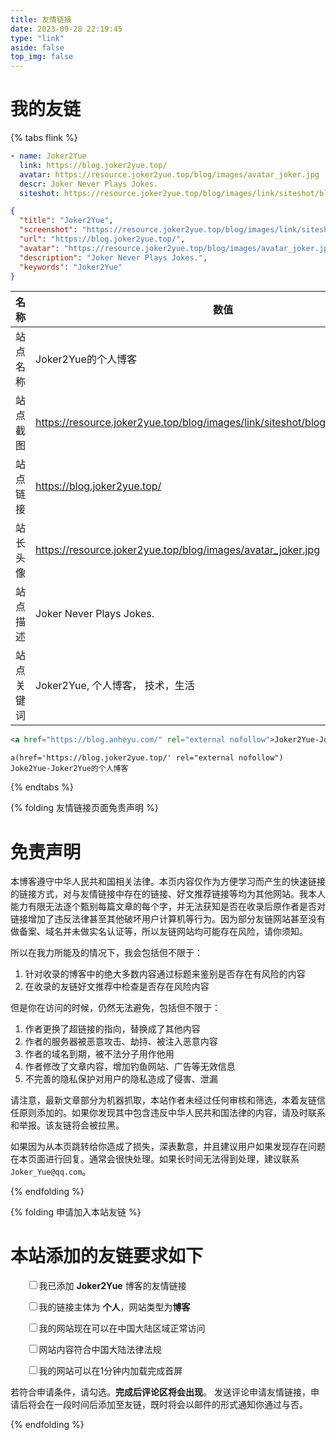 ```yaml
---
title: 友情链接
date: 2023-09-28 22:19:45
type: "link"
aside: false
top_img: false
---
```

# 我的友链
{% tabs flink %}

<!-- tab 🌳YML -->

```yml
- name: Joker2Yue
  link: https://blog.joker2yue.top/
  avatar: https://resource.joker2yue.top/blog/images/avatar_joker.jpg
  descr: Joker Never Plays Jokes.
  siteshot: https://resource.joker2yue.top/blog/images/link/siteshot/blog.joekr2yue.top.jpg
```

<!-- endtab -->

<!-- tab ☀️JSON -->

```json
{
  "title": "Joker2Yue",
  "screenshot": "https://resource.joker2yue.top/blog/images/link/siteshot/blog.joekr2yue.top.jpg",
  "url": "https://blog.joker2yue.top/",
  "avatar": "https://resource.joker2yue.top/blog/images/avatar_joker.jpg",
  "description": "Joker Never Plays Jokes.",
  "keywords": "Joker2Yue"
}
```

<!-- endtab -->

<!-- tab 📖TABLE -->

| 名称       | 数值                                                                              |
| ---------- |---------------------------------------------------------------------------------|
| 站点名称   | Joker2Yue的个人博客                                                                  |
| 站点截图   | https://resource.joker2yue.top/blog/images/link/siteshot/blog.joker2yue.top.jpg |
| 站点链接   | https://blog.joker2yue.top/                                                     |
| 站长头像   | https://resource.joker2yue.top/blog/images/avatar_joker.jpg                     |
| 站点描述   | Joker Never Plays Jokes.                                                        |
| 站点关键词 | Joker2Yue, 个人博客， 技术，生活                                                          |

<!-- endtab -->

<!-- tab 🎨HTML -->

```html
<a href="https://blog.anheyu.com/" rel="external nofollow">Joker2Yue-Joker2Yue的个人博客</a>
```

<!-- endtab -->

<!-- tab 🌽Jade -->

```pug
a(href='https://blog.joker2yue.top/' rel="external nofollow") Joke2Yue-Joker2Yue的个人博客
```

<!-- endtab -->

{% endtabs %}



{% folding 友情链接页面免责声明 %}

# 免责声明
本博客遵守中华人民共和国相关法律。本页内容仅作为方便学习而产生的快速链接的链接方式，对与友情链接中存在的链接、好文推荐链接等均为其他网站。我本人能力有限无法逐个甄别每篇文章的每个字，并无法获知是否在收录后原作者是否对链接增加了违反法律甚至其他破坏用户计算机等行为。因为部分友链网站甚至没有做备案、域名并未做实名认证等，所以友链网站均可能存在风险，请你须知。

所以在我力所能及的情况下，我会包括但不限于：

1. 针对收录的博客中的绝大多数内容通过标题来鉴别是否存在有风险的内容
2. 在收录的友链好文推荐中检查是否存在风险内容

但是你在访问的时候，仍然无法避免，包括但不限于：

1. 作者更换了超链接的指向，替换成了其他内容
2. 作者的服务器被恶意攻击、劫持、被注入恶意内容
3. 作者的域名到期，被不法分子用作他用
4. 作者修改了文章内容，增加钓鱼网站、广告等无效信息
5. 不完善的隐私保护对用户的隐私造成了侵害、泄漏 

请注意，最新文章部分为机器抓取，本站作者未经过任何审核和筛选，本着友链信任原则添加的。如果你发现其中包含违反中华人民共和国法律的内容，请及时联系和举报。该友链将会被拉黑。

如果因为从本页跳转给你造成了损失，深表歉意，并且建议用户如果发现存在问题在本页面进行回复。通常会很快处理。如果长时间无法得到处理，建议联系`Joker_Yue@qq.com`。

{% endfolding %}

{% folding 申请加入本站友链 %}

# 本站添加的友链要求如下

<div id="friendlink_checkboxs" style="padding:0 0 0 1.6rem"><p><label class="checkbox"><input type="checkbox" id="checkbox1" onclick="checkForm()">我已添加 <b>Joker2Yue</b> 博客的友情链接</label></p><p><label class="checkbox"><input type="checkbox" id="checkbox2" onclick="checkForm()">我的链接主体为 <b>个人</b>，网站类型为<b>博客</b></label></p><p><label class="checkbox"><input type="checkbox" id="checkbox3" onclick="checkForm()">我的网站现在可以在中国大陆区域正常访问</label></p><p><label class="checkbox"><input type="checkbox" id="checkbox4" onclick="checkForm()">网站内容符合中国大陆法律法规</label></p><p><label class="checkbox"><input type="checkbox" id="checkbox5" onclick="checkForm()">我的网站可以在1分钟内加载完成首屏</label></p></div>

若符合申请条件，请勾选。**完成后评论区将会出现**。
发送评论申请友情链接，申请后将会在一段时间后添加至友链，既时将会以邮件的形式通知你通过与否。

<script>var twikooSubmit = document.getElementsByClassName("tk-submit")[0];
    if(twikooSubmit) {
      twikooSubmit.style.opacity = "0";
    }
    function checkForm() {
        var checkbox1 = document.getElementById("checkbox1");
        var checkbox2 = document.getElementById("checkbox2");
        var checkbox3 = document.getElementById("checkbox3");
        var checkbox4 = document.getElementById("checkbox4");
        var checkbox5 = document.getElementById("checkbox5");
        var twikooSubmit = document.getElementsByClassName("tk-submit")[0];
        if (checkbox1.checked && checkbox2.checked && checkbox3.checked && checkbox4.checked && checkbox5.checked) {
            twikooSubmit.style.opacity = "1";
            twikooSubmit.style.height = "auto";
            twikooSubmit.style.overflow = "auto";
            var input = document.getElementsByClassName('el-textarea__inner')[0];
            let evt = document.createEvent('HTMLEvents');
            evt.initEvent('input', true, true);
            input.value = '昵称（请勿包含博客等字样）：\n网站地址（要求博客地址，请勿提交个人主页）：\n头像图片url（请提供尽可能清晰的图片，同时保证图片链接可用）：\n描述：\n';
            input.dispatchEvent(evt);
            input.focus();
            input.setSelectionRange(-1, -1);
        } else {
            twikooSubmit.style.opacity = "0";
            twikooSubmit.style.height = "0";
            twikooSubmit.style.overflow = "hidden";
        }
    }
</script>
<style>.tk-comments>.tk-submit{opacity:0;height:0;transition:opacity .5s,height .5s;overflow:hidden}</style>
<style>.title-h2-a-right{opacity:0;height:0;transition:opacity .5s,height .5s;overflow:hidden}</style>

{% endfolding %}
